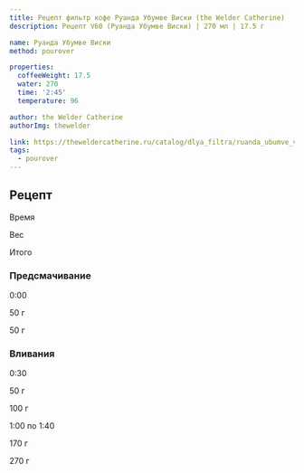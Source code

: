 ```yaml
---
title: Рецепт фильтр кофе Руанда Убумве Виски (the Welder Catherine)
description: Рецепт V60 (Руанда Убумве Виски) | 270 мл | 17.5 г

name: Руанда Убумве Виски
method: pourover

properties:
  coffeeWeight: 17.5
  water: 270
  time: '2:45'
  temperature: 96

author: the Welder Catherine
authorImg: thewelder

link: https://theweldercatherine.ru/catalog/dlya_filtra/ruanda_ubumve_viski/
tags:
  - pourover
---
```


## Рецепт


<div class="time-line">

Время

Вес

Итого

</div>

### Предсмачивание

<div class="time-line">

0:00

50 г

50 г

</div>


### Вливания

<div class="time-line">

0:30

50 г

100 г

</div>

<div class="time-line">

1:00 по 1:40

170 г

270 г

</div>
<br/>
